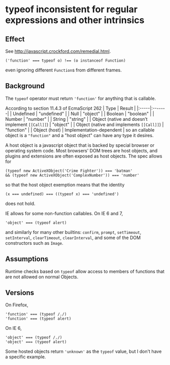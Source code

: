 # typeof inconsistent for regular expressions and other intrinsics #

## Effect ##
See http://javascript.crockford.com/remedial.html.
```
('function' === typeof o) !== (o instanceof Function)
```
even ignoring different `Function`s from different frames.

## Background ##
The `typeof` operator must return `'function'` for anything that is callable.

According to section 11.4.3 of EcmaScript 262
| Type | Result |
|:-----|:-------|
| Undefined | "undefined" |
| Null | "object" |
| Boolean | "boolean" |
| Number | "number" |
| String | "string" |
| Object (native and doesn’t implement `[[Call]]`) | "object" |
| Object (native and implements `[[Call]]`)        | "function" |
| Object (host)                                  | Implementation-dependent |
so an callable object is a `"function"` and a "host object" can have any type it desires.

A host object is a javascript object that is backed by special browser or operating system code.  Most browsers' DOM trees are host objects, and plugins and extensions are often exposed as host objects.  The spec allows for
```
(typeof new ActiveXObject('Crime Fighter')) === 'batman'
&& (typeof new ActiveXObject('ComplexNumber')) === 'number'
```
so that the host object exemption means that the identity
```
(x === undefined) === ((typeof x) === 'undefined')
```
does not hold.

IE allows for some non-function callables.  On IE 6 and 7,
```
'object' === (typeof alert)
```
and similarly for many other builtins: `confirm`, `prompt`, `setTimeout`, `setInterval`, `clearTimeout`, `clearInterval`, and some of the DOM constructors such as `Image`.


## Assumptions ##
Runtime checks based on `typeof` allow access to members of functions that are not allowed on normal Objects.



## Versions ##
On Firefox,
```
'function' === (typeof /./)
'function' === (typeof alert)
```
On IE 6,
```
'object' === (typeof /./)
'object' === (typeof alert)
```

Some hosted objects return `'unknown'` as the `typeof` value, but I don't have a specific example.